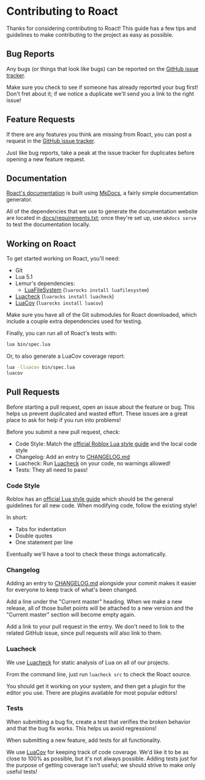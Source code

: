 # Contributing to Roact
Thanks for considering contributing to Roact! This guide has a few tips and guidelines to make contributing to the project as easy as possible.

## Bug Reports
Any bugs (or things that look like bugs) can be reported on the [GitHub issue tracker](https://github.com/Roblox/Roact/issues).

Make sure you check to see if someone has already reported your bug first! Don't fret about it; if we notice a duplicate we'll send you a link to the right issue!

## Feature Requests
If there are any features you think are missing from Roact, you can post a request in the [GitHub issue tracker](https://github.com/Roblox/Roact/issues).

Just like bug reports, take a peak at the issue tracker for duplicates before opening a new feature request.

## Documentation
[Roact's documentation](https://roblox.github.io/roact) is built using [MkDocs](http://www.mkdocs.org/), a fairly simple documentation generator.

All of the dependencies that we use to generate the documentation website are located in [docs/requirements.txt](docs/requirements.txt); once they're set up, use `mkdocs serve` to test the documentation locally.

## Working on Roact
To get started working on Roact, you'll need:
* Git
* Lua 5.1
* Lemur's dependencies:
	* [LuaFileSystem](https://keplerproject.github.io/luafilesystem/) (`luarocks install luafilesystem`)
* [Luacheck](https://github.com/mpeterv/luacheck) (`luarocks install luacheck`)
* [LuaCov](https://keplerproject.github.io/luacov) (`luarocks install luacov`)

Make sure you have all of the Git submodules for Roact downloaded, which include a couple extra dependencies used for testing.

Finally, you can run all of Roact's tests with:

```sh
lua bin/spec.lua
```

Or, to also generate a LuaCov coverage report:

```sh
lua -lluacov bin/spec.lua
luacov
```

## Pull Requests
Before starting a pull request, open an issue about the feature or bug. This helps us prevent duplicated and wasted effort. These issues are a great place to ask for help if you run into problems!

Before you submit a new pull request, check:
* Code Style: Match the [official Roblox Lua style guide](https://roblox.github.io/lua-style-guide) and the local code style
* Changelog: Add an entry to [CHANGELOG.md](CHANGELOG.md)
* Luacheck: Run [Luacheck](https://github.com/mpeterv/luacheck) on your code, no warnings allowed!
* Tests: They all need to pass!

### Code Style
Roblox has an [official Lua style guide](https://roblox.github.io/lua-style-guide) which should be the general guidelines for all new code. When modifying code, follow the existing style!

In short:

* Tabs for indentation
* Double quotes
* One statement per line

Eventually we'll have a tool to check these things automatically.

### Changelog
Adding an entry to [CHANGELOG.md](CHANGELOG.md) alongside your commit makes it easier for everyone to keep track of what's been changed.

Add a line under the "Current master" heading. When we make a new release, all of those bullet points will be attached to a new version and the "Current master" section will become empty again.

Add a link to your pull request in the entry. We don't need to link to the related GitHub issue, since pull requests will also link to them.

### Luacheck
We use [Luacheck](https://github.com/mpeterv/luacheck) for static analysis of Lua on all of our projects.

From the command line, just run `luacheck src` to check the Roact source.

You should get it working on your system, and then get a plugin for the editor you use. There are plugins available for most popular editors!

### Tests
When submitting a bug fix, create a test that verifies the broken behavior and that the bug fix works. This helps us avoid regressions!

When submitting a new feature, add tests for all functionality.

We use [LuaCov](https://keplerproject.github.io/luacov) for keeping track of code coverage. We'd like it to be as close to 100% as possible, but it's not always possible. Adding tests just for the purpose of getting coverage isn't useful; we should strive to make only useful tests!